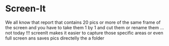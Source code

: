 # Screen-It
We all know that report that contains 20 pics or more of the same frame of the screen and you have to take them 1 by 1 and cut them or rename them ... not today !!!  screenIt makes it easier to capture those specific areas or even full screen ans saves pics directelly the a folder 
